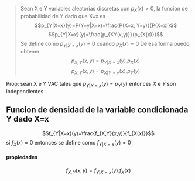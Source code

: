 > Sean X e Y variables aleatorias discretas con $p_{X}(x) >0$, la funcion de probabilidad de Y dado que X=x es 
> $$p_{Y|X=x}(y)=P(Y=y|X=x)=\frac{P(X=x, Y=y)}{P(X=x)}$$
> $$p_{Y|X=x}(y)=\frac{p_{XY(x,y)}}{p_{X(x)}}$$
>  Se define como $p_{Y|X=x}(y)=0$ cuando $p_{X}(x)=0$
> De esa forma puedo obtener $$p_{X,Y}(x,y)= p_{Y|X=x}(y). p_{X}(x)$$
$$p_{X,Y}(x,y)= p_{X|Y=y}(x). p_{Y}(y)$$

Prop: sean X e Y VAC tales que $p_{Y|X=x}(y)=p_Y(y)$ entonces $X$ e $Y$ son independientes

## Funcion de densidad de la variable condicionada Y dado X=x
$$f_{Y|X=x}(y)=\frac{f_{X,Y}(x,y)}{f_{X(x)}}$$
si $f_{X}(x)=0$ entonces se define como $f_{Y|X=x}(y)=0$

#### propiedades
$$f_{X,Y}(x,y)= f_{Y|X=x}(y).f_{X}(x)$$